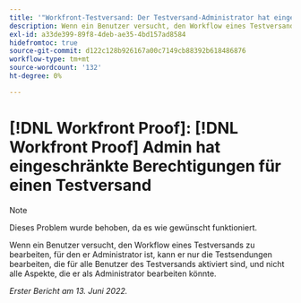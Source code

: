 ```yaml
---
title: '"Workfront-Testversand: Der Testversand-Administrator hat eingeschränkte Berechtigungen für einen Testversand'''
description: Wenn ein Benutzer versucht, den Workflow eines Testversands zu bearbeiten, für den er Administrator ist, kann er nur die Testsendungen bearbeiten, die für alle Benutzer des Testversands aktiviert sind, und nicht alle Aspekte, die er als Administrator bearbeiten könnte.
exl-id: a33de399-89f8-4deb-ae35-4bd157ad8584
hidefromtoc: true
source-git-commit: d122c128b926167a00c7149cb88392b618486876
workflow-type: tm+mt
source-wordcount: '132'
ht-degree: 0%

---
```


# [!DNL Workfront Proof]: [!DNL Workfront Proof] Admin hat eingeschränkte Berechtigungen für einen Testversand

>[!NOTE]
>
>Dieses Problem wurde behoben, da es wie gewünscht funktioniert.

Wenn ein Benutzer versucht, den Workflow eines Testversands zu bearbeiten, für den er Administrator ist, kann er nur die Testsendungen bearbeiten, die für alle Benutzer des Testversands aktiviert sind, und nicht alle Aspekte, die er als Administrator bearbeiten könnte.

_Erster Bericht am 13. Juni 2022._
